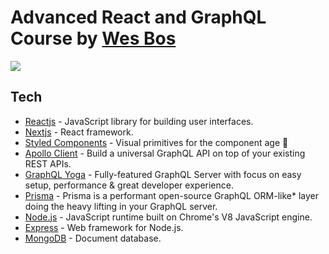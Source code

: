 # Advanced React and GraphQL Course by <a href="https://advancedreact.com/">Wes Bos</a>

<img src="https://camo.githubusercontent.com/7f19be4d36c6e466c9e9332f72ca5d09c4fc88e3/68747470733a2f2f616476616e63656472656163742e636f6d2f696d616765732f4152472f6172672d66616365626f6f6b2d73686172652e706e67">

## Tech

- [Reactjs](https://reactjs.org/) - JavaScript library for building user interfaces.
- [Nextjs](https://redux.js.org/) - React framework.
- [Styled Components](https://www.styled-components.com/) - Visual primitives for the component age 💅
- [Apollo Client](https://www.apollographql.com/) - Build a universal GraphQL API on top of your existing REST APIs.
- [GraphQL Yoga](https://github.com/prisma/graphql-yoga) - Fully-featured GraphQL Server with focus on easy setup, performance & great developer experience.
- [Prisma](https://www.prisma.io/) - Prisma is a performant open-source GraphQL ORM-like\* layer doing the heavy lifting in your GraphQL server.
- [Node.js](https://nodejs.org/) - JavaScript runtime built on Chrome's V8 JavaScript engine.
- [Express](https://expressjs.com/) - Web framework for Node.js.
- [MongoDB](https://www.mongodb.com/) - Document database.
